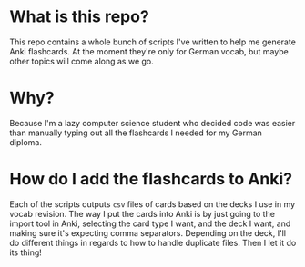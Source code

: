 # What is this repo?
This repo contains a whole bunch of scripts I've written to help me generate Anki flashcards. At the moment they're only for German vocab, but maybe other topics will come along as we go.

# Why?
Because I'm a lazy computer science student who decided code was easier than manually typing out all the flashcards I needed for my German diploma.

# How do I add the flashcards to Anki?
Each of the scripts outputs `csv` files of cards based on the decks I use in my vocab revision. The way I put the cards into Anki is by just going to the import tool in Anki, selecting the card type I want, and the deck I want, and making sure it's expecting comma separators. Depending on the deck, I'll do different things in regards to how to handle duplicate files. Then I let it do its thing!